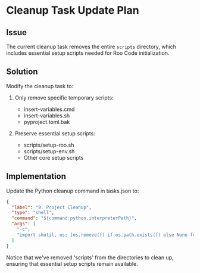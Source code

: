# Cleanup Task Update Plan

## Issue

The current cleanup task removes the entire `scripts` directory, which includes essential setup scripts needed for Roo Code initialization.

## Solution

Modify the cleanup task to:

1. Only remove specific temporary scripts:

   - insert-variables.cmd
   - insert-variables.sh
   - pyproject.toml.bak

2. Preserve essential setup scripts:
   - scripts/setup-roo.sh
   - scripts/setup-env.sh
   - Other core setup scripts

## Implementation

Update the Python cleanup command in tasks.json to:

```json
{
  "label": "9. Project Cleanup",
  "type": "shell",
  "command": "${command:python.interpreterPath}",
  "args": [
    "-c",
    "import shutil, os; [os.remove(f) if os.path.exists(f) else None for f in ['insert-variables.cmd', 'insert-variables.sh', 'pyproject.toml.bak', '.coverage', 'coverage.xml', '.DS_Store']]; [shutil.rmtree(d) if os.path.exists(d) else None for d in ['htmlcov', '.pytest_cache', 'build', 'dist', '.tox', '.eggs', '*.egg-info']]; [shutil.rmtree(d) for d in glob.glob('**/__pycache__', recursive=True) if os.path.exists(d)]; [os.remove(f) for f in glob.glob('**/*.py[cod]', recursive=True) if os.path.exists(f)]"
  ]
}
```

Notice that we've removed 'scripts' from the directories to clean up, ensuring that essential setup scripts remain available.

